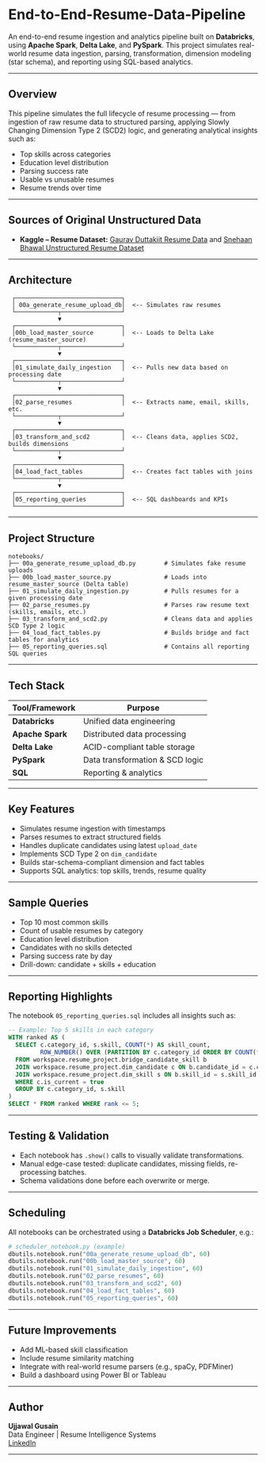 # End-to-End-Resume-Data-Pipeline

An end-to-end resume ingestion and analytics pipeline built on **Databricks**, using **Apache Spark**, **Delta Lake**, and **PySpark**. This project simulates real-world resume data ingestion, parsing, transformation, dimension modeling (star schema), and reporting using SQL-based analytics.

---

## Overview

This pipeline simulates the full lifecycle of resume processing — from ingestion of raw resume data to structured parsing, applying Slowly Changing Dimension Type 2 (SCD2) logic, and generating analytical insights such as:

- Top skills across categories
- Education level distribution
- Parsing success rate
- Usable vs unusable resumes
- Resume trends over time

---

## Sources of Original Unstructured Data

- **Kaggle – Resume Dataset:** [Gaurav Duttakiit Resume Data](https://www.kaggle.com/datasets/gauravduttakiit/resume-dataset/) and [Snehaan Bhawal Unstructured Resume Dataset](https://www.kaggle.com/datasets/snehaanbhawal/resume-dataset)

---
## Architecture

```text
 ┌──────────────────────────────┐
 │ 00a_generate_resume_upload_db│  <-- Simulates raw resumes
 └────────────┬─────────────────┘
              ▼
 ┌──────────────────────────────┐
 │00b_load_master_source        │  <-- Loads to Delta Lake (resume_master_source)
 └────────────┬─────────────────┘
              ▼
 ┌──────────────────────────────┐
 │01_simulate_daily_ingestion   │  <-- Pulls new data based on processing date
 └────────────┬─────────────────┘
              ▼
 ┌──────────────────────────────┐
 │02_parse_resumes              │  <-- Extracts name, email, skills, etc.
 └────────────┬─────────────────┘
              ▼
 ┌──────────────────────────────┐
 │03_transform_and_scd2         │  <-- Cleans data, applies SCD2, builds dimensions
 └────────────┬─────────────────┘
              ▼
 ┌──────────────────────────────┐
 │04_load_fact_tables           │  <-- Creates fact tables with joins
 └────────────┬─────────────────┘
              ▼
 ┌──────────────────────────────┐
 │05_reporting_queries          │  <-- SQL dashboards and KPIs
 └──────────────────────────────┘
```

---

## Project Structure

```
notebooks/
├── 00a_generate_resume_upload_db.py        # Simulates fake resume uploads
├── 00b_load_master_source.py               # Loads into resume_master_source (Delta table)
├── 01_simulate_daily_ingestion.py          # Pulls resumes for a given processing date
├── 02_parse_resumes.py                     # Parses raw resume text (skills, emails, etc.)
├── 03_transform_and_scd2.py                # Cleans data and applies SCD Type 2 logic
├── 04_load_fact_tables.py                  # Builds bridge and fact tables for analytics
├── 05_reporting_queries.sql                # Contains all reporting SQL queries
```

---

## Tech Stack

| Tool/Framework    | Purpose                          |
|-------------------|----------------------------------|
| **Databricks**    | Unified data engineering         |
| **Apache Spark**  | Distributed data processing      |
| **Delta Lake**    | ACID-compliant table storage     |
| **PySpark**       | Data transformation & SCD logic  |
| **SQL**           | Reporting & analytics            |

---

## Key Features

- Simulates resume ingestion with timestamps
- Parses resumes to extract structured fields
- Handles duplicate candidates using latest `upload_date`
- Implements SCD Type 2 on `dim_candidate`
- Builds star-schema-compliant dimension and fact tables
-  Supports SQL analytics: top skills, trends, resume quality

---

## Sample Queries

- Top 10 most common skills
- Count of usable resumes by category
- Education level distribution
- Candidates with no skills detected
- Parsing success rate by day
- Drill-down: candidate + skills + education

---

## Reporting Highlights

The notebook `05_reporting_queries.sql` includes all insights such as:

```sql
-- Example: Top 5 skills in each category
WITH ranked AS (
  SELECT c.category_id, s.skill, COUNT(*) AS skill_count,
         ROW_NUMBER() OVER (PARTITION BY c.category_id ORDER BY COUNT(*) DESC) AS rank
  FROM workspace.resume_project.bridge_candidate_skill b
  JOIN workspace.resume_project.dim_candidate c ON b.candidate_id = c.candidate_id
  JOIN workspace.resume_project.dim_skill s ON b.skill_id = s.skill_id
  WHERE c.is_current = true
  GROUP BY c.category_id, s.skill
)
SELECT * FROM ranked WHERE rank <= 5;
```

---

## Testing & Validation

- Each notebook has `.show()` calls to visually validate transformations.
- Manual edge-case tested: duplicate candidates, missing fields, re-processing batches.
- Schema validations done before each overwrite or merge.

---

## Scheduling

All notebooks can be orchestrated using a **Databricks Job Scheduler**, e.g.:

```python
# scheduler_notebook.py (example)
dbutils.notebook.run("00a_generate_resume_upload_db", 60)
dbutils.notebook.run("00b_load_master_source", 60)
dbutils.notebook.run("01_simulate_daily_ingestion", 60)
dbutils.notebook.run("02_parse_resumes", 60)
dbutils.notebook.run("03_transform_and_scd2", 60)
dbutils.notebook.run("04_load_fact_tables", 60)
dbutils.notebook.run("05_reporting_queries", 60)
```

---

## Future Improvements

- Add ML-based skill classification
- Include resume similarity matching
- Integrate with real-world resume parsers (e.g., spaCy, PDFMiner)
- Build a dashboard using Power BI or Tableau

---

## Author

**Ujjawal Gusain**  
Data Engineer | Resume Intelligence Systems  
[LinkedIn](https://www.linkedin.com/in/ujjawal-gusain/)

---


